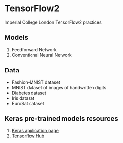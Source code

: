 # TensorFlow2

Imperial College London TensorFlow2 practices

## Models
1. Feedforward Network
2. Conventional Neural Network

## Data
 - Fashion-MNIST dataset
 - MNIST dataset of images of handwritten digits
 - Diabetes dataset
 - Iris dataset
 - EuroSat dataset

## Keras pre-trained models resources
1. [Keras application page](https://keras.io/api/applications/)
2. [Tensorflow Hub](https://tfhub.dev/)



